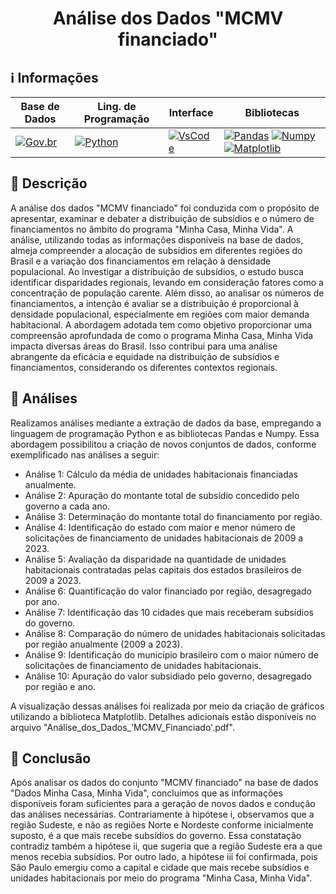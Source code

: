 <h1 align="center"> Análise dos Dados "MCMV financiado" </h1> 

## ℹ️ Informações   
  
| Base de Dados | Ling. de Programação | Interface | Bibliotecas |
|-----------------|-------------------|------------------|------------------|
|[![Gov.br](https://img.shields.io/badge/MCMV_Financiado-Gov.br-blue)](https://dados.gov.br/dados/conjuntos-dados/dados-do-minha-casa-minha-vida) | [![Python](https://img.shields.io/badge/Python-v3.11.7-blue)](https://www.python.org/) | [![VsCode](https://img.shields.io/badge/VsCode-v1.85-blue)](https://code.visualstudio.com/) | [![Pandas](https://img.shields.io/badge/Pandas-gray)](https://pandas.pydata.org/) [![Numpy](https://img.shields.io/badge/Numpy-gray)](https://numpy.org/) [![Matplotlib](https://img.shields.io/badge/Matplotlib-gray)](https://matplotlib.org/)| 

## 📜 Descrição

A análise dos dados "MCMV financiado" foi conduzida com o propósito de apresentar, examinar e debater a distribuição de subsídios e o número de financiamentos no âmbito do programa "Minha Casa, Minha Vida". A análise, utilizando todas as informações disponíveis na base de dados, almeja compreender a alocação de subsídios em diferentes regiões do Brasil e a variação dos financiamentos em relação à densidade populacional. Ao investigar a distribuição de subsídios, o estudo busca identificar disparidades regionais, levando em consideração fatores como a concentração de população carente. Além disso, ao analisar os números de financiamentos, a intenção é avaliar se a distribuição é proporcional à densidade populacional, especialmente em regiões com maior demanda habitacional. A abordagem adotada tem como objetivo proporcionar uma compreensão aprofundada de como o programa Minha Casa, Minha Vida impacta diversas áreas do Brasil. Isso contribui para uma análise abrangente da eficácia e equidade na distribuição de subsídios e financiamentos, considerando os diferentes contextos regionais.

## 📁 Análises

Realizamos análises mediante a extração de dados da base, empregando a linguagem de programação Python e as bibliotecas Pandas e Numpy. Essa abordagem possibilitou a criação de novos conjuntos de dados, conforme exemplificado nas análises a seguir:

- Análise 1: Cálculo da média de unidades habitacionais financiadas anualmente.
- Análise 2: Apuração do montante total de subsídio concedido pelo governo a cada ano.
- Análise 3: Determinação do montante total do financiamento por região.
- Análise 4: Identificação do estado com maior e menor número de solicitações de financiamento de unidades habitacionais de 2009 a 2023.
- Análise 5: Avaliação da disparidade na quantidade de unidades habitacionais contratadas pelas capitais dos estados brasileiros de 2009 a 2023.
- Análise 6: Quantificação do valor financiado por região, desagregado por ano.
- Análise 7: Identificação das 10 cidades que mais receberam subsídios do governo.
- Análise 8: Comparação do número de unidades habitacionais solicitadas por região anualmente (2009 a 2023).
- Análise 9: Identificação do município brasileiro com o maior número de solicitações de financiamento de unidades habitacionais.
- Análise 10: Apuração do valor subsidiado pelo governo, desagregado por região e ano.

A visualização dessas análises foi realizada por meio da criação de gráficos utilizando a biblioteca Matplotlib. Detalhes adicionais estão disponíveis no arquivo "Análise_dos_Dados_'MCMV_Financiado'.pdf".

## 🔗 Conclusão 

Após analisar os dados do conjunto "MCMV financiado" na base de dados "Dados Minha Casa, Minha Vida", concluímos que as informações disponíveis foram suficientes para a geração de novos dados e condução das análises necessárias. Contrariamente à hipótese i, observamos que a região Sudeste, e não as regiões Norte e Nordeste conforme inicialmente suposto, é a que mais recebe subsídios do governo. Essa constatação contradiz também a hipótese ii, que sugeria que a região Sudeste era a que menos recebia subsídios. Por outro lado, a hipótese iii foi confirmada, pois São Paulo emergiu como a capital e cidade que mais recebe subsídios e unidades habitacionais por meio do programa "Minha Casa, Minha Vida".














